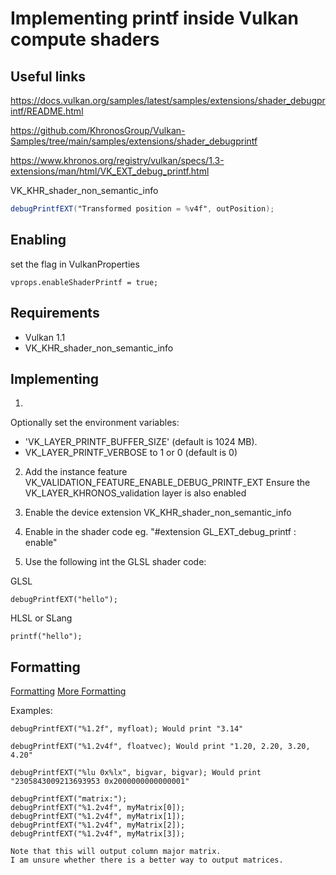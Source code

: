 # Implementing printf inside Vulkan compute shaders

## Useful links

https://docs.vulkan.org/samples/latest/samples/extensions/shader_debugprintf/README.html

https://github.com/KhronosGroup/Vulkan-Samples/tree/main/samples/extensions/shader_debugprintf

https://www.khronos.org/registry/vulkan/specs/1.3-extensions/man/html/VK_EXT_debug_printf.html

VK_KHR_shader_non_semantic_info

```glsl
debugPrintfEXT("Transformed position = %v4f", outPosition);
```

## Enabling 

set the flag in VulkanProperties

    vprops.enableShaderPrintf = true;

## Requirements

- Vulkan 1.1 
- VK_KHR_shader_non_semantic_info

## Implementing

1.
Optionally set the environment variables:
- 'VK_LAYER_PRINTF_BUFFER_SIZE' (default is 1024 MB).
- VK_LAYER_PRINTF_VERBOSE to 1 or 0 (default is 0)

2. Add the instance feature VK_VALIDATION_FEATURE_ENABLE_DEBUG_PRINTF_EXT
   Ensure the VK_LAYER_KHRONOS_validation layer is also enabled

3. Enable the device extension VK_KHR_shader_non_semantic_info

4. Enable in the shader code eg. "#extension GL_EXT_debug_printf : enable"

5. Use the following int the GLSL shader code:

GLSL

    debugPrintfEXT("hello");

HLSL or SLang

    printf("hello");

## Formatting

[Formatting](https://github.com/KhronosGroup/Vulkan-ValidationLayers/blob/main/docs/debug_printf.md)
[More Formatting](https://github.com/KhronosGroup/GLSL/blob/main/extensions/ext/GLSL_EXT_debug_printf.txt)

Examples:

    debugPrintfEXT("%1.2f", myfloat); Would print "3.14"

    debugPrintfEXT("%1.2v4f", floatvec); Would print "1.20, 2.20, 3.20, 4.20"

    debugPrintfEXT("%lu 0x%lx", bigvar, bigvar); Would print "2305843009213693953 0x2000000000000001"

    debugPrintfEXT("matrix:");
    debugPrintfEXT("%1.2v4f", myMatrix[0]);
    debugPrintfEXT("%1.2v4f", myMatrix[1]);
    debugPrintfEXT("%1.2v4f", myMatrix[2]);
    debugPrintfEXT("%1.2v4f", myMatrix[3]);

    Note that this will output column major matrix.
    I am unsure whether there is a better way to output matrices.
